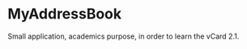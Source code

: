 MyAddressBook
=============

Small application, academics purpose, in order to learn the vCard 2.1.
